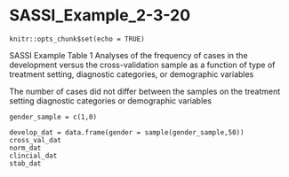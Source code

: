 # SASSI_Example_2-3-20


```{r setup, include=FALSE}
knitr::opts_chunk$set(echo = TRUE)
```
SASSI Example
Table 1
Analyses of the frequency of cases in the development versus the cross-validation sample as a function of type of treatment setting, diagnostic categories, or demographic variables 

The number of cases did not differ between the samples on the treatment setting diagnostic categories or demographic variables
```{r}
gender_sample = c(1,0)

develop_dat = data.frame(gender = sample(gender_sample,50)) 
cross_val_dat
norm_dat
clincial_dat
stab_dat



```


